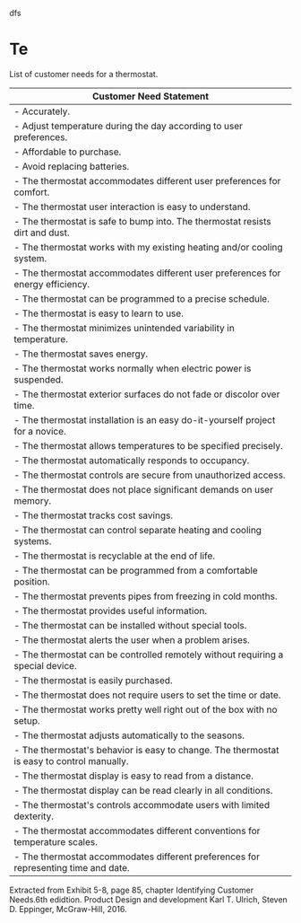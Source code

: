 dfs
# Te

List of customer needs for a thermostat. 

| Customer Need Statement                                                                    |
|--------------------------------------------------------------------------------------------|
| - Accurately.                                                                              |
| - Adjust temperature during the day according to user preferences.                         |
| - Affordable to purchase.                                                                  |
| - Avoid replacing batteries.                                                               |
| - The thermostat accommodates different user preferences for comfort.                      |
| - The thermostat user interaction is easy to understand.                                   |
| - The thermostat is safe to bump into. The thermostat resists dirt and dust.               |
| - The thermostat works with my existing heating and/or cooling system.                     |
| - The thermostat accommodates different user preferences for energy efficiency.            |
| - The thermostat can be programmed to a precise schedule.                                  |
| - The thermostat is easy to learn to use.                                                  |
| - The thermostat minimizes unintended variability in temperature.                          |
| - The thermostat saves energy.                                                             |
| - The thermostat works normally when electric power is suspended.                          |
| - The thermostat exterior surfaces do not fade or discolor over time.                      |
| - The thermostat installation is an easy do-it-yourself project for a novice.              |
| - The thermostat allows temperatures to be specified precisely.                            |
| - The thermostat automatically responds to occupancy.                                      |
| - The thermostat controls are secure from unauthorized access.                             |
| - The thermostat does not place significant demands on user memory.                        |
| - The thermostat tracks cost savings.                                                      |
| - The thermostat can control separate heating and cooling systems.                         |
| - The thermostat is recyclable at the end of life.                                         |
| - The thermostat can be programmed from a comfortable position.                            |
| - The thermostat prevents pipes from freezing in cold months.                              |
| - The thermostat provides useful information.                                              |
| - The thermostat can be installed without special tools.                                   |
| - The thermostat alerts the user when a problem arises.                                    |
| - The thermostat can be controlled remotely without requiring a special device.            |
| - The thermostat is easily purchased.                                                      |
| - The thermostat does not require users to set the time or date.                           |
| - The thermostat works pretty well right out of the box with no setup.                     |
| - The thermostat adjusts automatically to the seasons.                                     |
| - The thermostat's behavior is easy to change. The thermostat is easy to control manually. |
| - The thermostat display is easy to read from a distance.                                  |
| - The thermostat display can be read clearly in all conditions.                            |
| - The thermostat's controls accommodate users with limited dexterity.                      |
| - The thermostat accommodates different conventions for temperature scales.                |
| - The thermostat accommodates different preferences for representing time and date.        |

Extracted from Exhibit 5-8, page 85, chapter Identifying Customer Needs.6th edidtion. Product Design and development
Karl T. Ulrich, Steven D. Eppinger, McGraw-Hill, 2016.